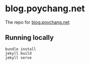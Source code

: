 blog.poychang.net
=====

The repo for [blog.poychang.net](https://blog.poychang.net)

## Running locally

```
bundle install
jekyll build
jekyll serve
```
